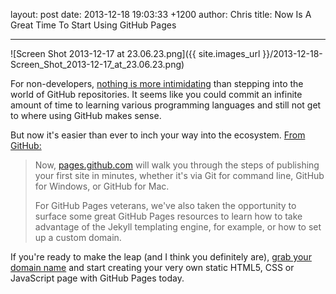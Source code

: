 layout: post
date: 2013-12-18 19:03:33 +1200
author: Chris
title: Now Is A Great Time To Start Using GitHub Pages


----

![Screen Shot 2013-12-17 at 23.06.23.png]({{ site.images_url }}/2013-12-18-Screen_Shot_2013-12-17_at_23.06.23.png)

<!-- excerpt -->

For non-developers, [nothing is more intimidating](https://iwantmyname.com/blog/2013/11/dont-be-scared-of-github-pages.html) than stepping into the world of GitHub repositories. It seems like you could commit an infinite amount of time to learning various programming languages and still not get to where using GitHub makes sense. 

<!-- /excerpt -->

But now it's easier than ever to inch your way into the ecosystem. [From GitHub:](https://github.com/blog/1719-github-pages-just-got-easier)

> Now, [pages.github.com](http://pages.github.com) will walk you through the steps of publishing your first site in minutes, whether it's via Git for command line, GitHub for Windows, or GitHub for Mac.
>
> For GitHub Pages veterans, we've also taken the opportunity to surface some great GitHub Pages resources to learn how to take advantage of the Jekyll templating engine, for example, or how to set up a custom domain.

If you're ready to make the leap (and I think you definitely are), [grab your domain name](https://iwantmyname.com/services/developer/github-pages-custom-domain) and start creating your very own static HTML5, CSS or JavaScript page with GitHub Pages today.
